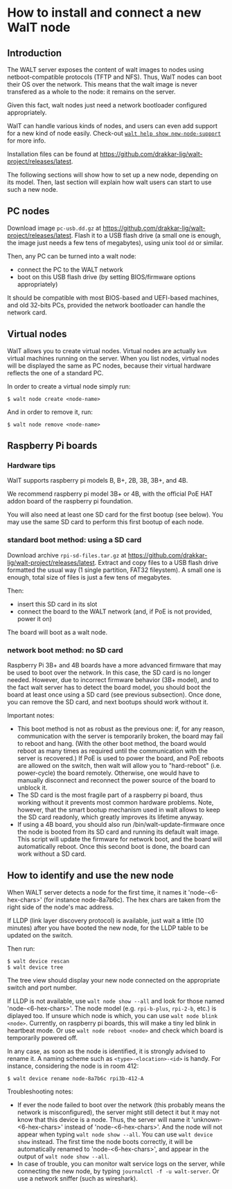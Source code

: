 
# How to install and connect a new WalT node

## Introduction

The WALT server exposes the content of walt images to nodes using netboot-compatible protocols (TFTP and NFS).
Thus, WalT nodes can boot their OS over the network.
This means that the walt image is never transfered as a whole to the node: it remains on the server.

Given this fact, walt nodes just need a network bootloader configured appropriately.

WalT can handle various kinds of nodes, and users can even add support for a new kind of
node easily. Check-out [`walt help show new-node-support`](new-node-support.md) for more info.

Installation files can be found at https://github.com/drakkar-lig/walt-project/releases/latest.

The following sections will show how to set up a new node, depending on its model.
Then, last section will explain how walt users can start to use such a new node.


## PC nodes

Download image `pc-usb.dd.gz` at https://github.com/drakkar-lig/walt-project/releases/latest.
Flash it to a USB flash drive (a small one is enough, the image just needs a few tens of megabytes),
using unix tool `dd` or similar.

Then, any PC can be turned into a walt node:
* connect the PC to the WALT network
* boot on this USB flash drive (by setting BIOS/firmware options appropriately)

It should be compatible with most BIOS-based and UEFI-based machines, and old 32-bits PCs, provided
the network bootloader can handle the network card.


## Virtual nodes

WalT allows you to create virtual nodes. Virtual nodes are actually `kvm` virtual machines running
on the server. When you list nodes, virtual nodes will be displayed the same as PC nodes, because
their virtual hardware reflects the one of a standard PC.

In order to create a virtual node simply run:
```
$ walt node create <node-name>
```

And in order to remove it, run:
```
$ walt node remove <node-name>
```


## Raspberry Pi boards

### Hardware tips

WalT supports raspberry pi models B, B+, 2B, 3B, 3B+, and 4B.

We recommend raspberry pi model 3B+ or 4B, with the official PoE HAT addon board of the raspberry pi foundation.

You will also need at least one SD card for the first bootup (see below). You may use the same SD card to
perform this first bootup of each node.


### standard boot method: using a SD card

Download archive `rpi-sd-files.tar.gz` at https://github.com/drakkar-lig/walt-project/releases/latest.
Extract and copy files to a USB flash drive formatted the usual way (1 single partition, FAT32 fileystem).
A small one is enough, total size of files is just a few tens of megabytes.

Then:
* insert this SD card in its slot
* connect the board to the WALT network (and, if PoE is not provided, power it on)

The board will boot as a walt node.


### network boot method: no SD card

Raspberry Pi 3B+ and 4B boards have a more advanced firmware that may be used to boot over the network.
In this case, the SD card is no longer needed. However, due to incorrect firmware behavior (3B+ model),
and to the fact walt server has to detect the board model, you should boot the board at least once using
a SD card (see previous subsection).
Once done, you can remove the SD card, and next bootups should work without it.

Important notes:
* This boot method is not as robust as the previous one: if, for any reason, communication with
  the server is temporarily broken, the board may fail to reboot and hang. (With the other boot method,
  the board would reboot as many times as required until the communication with the server is recovered.)
  If PoE is used to power the board, and PoE reboots are allowed on the switch, then walt will allow you
  to "hard-reboot" (i.e. power-cycle) the board remotely. Otherwise, one would have to manually disconnect
  and reconnect the power source of the board to unblock it.
* The SD card is the most fragile part of a raspberry pi board, thus working without it prevents most
  common hardware problems. Note, however, that the smart bootup mechanism used in walt allows to keep
  the SD card readonly, which greatly improves its lifetime anyway.
* If using a 4B board, you should also run /bin/walt-update-firmware once the node is booted from its
  SD card and running its default walt image. This script will update the firmware for network boot,
  and the board will automatically reboot. Once this second boot is done, the board can work without a
  SD card.


## How to identify and use the new node

When WALT server detects a node for the first time, it names it 'node-<6-hex-chars>' (for instance node-8a7b6c).
The hex chars are taken from the right side of the node's mac address.

If LLDP (link layer discovery protocol) is available, just wait a little (10 minutes) after you have booted
the new node, for the LLDP table to be updated on the switch.

Then run:
```
$ walt device rescan
$ walt device tree
```

The tree view should display your new node connected on the appropriate switch and port number.

If LLDP is not available, use `walt node show --all` and look for those named 'node-<6-hex-chars>'.
The node model (e.g. `rpi-b-plus`, `rpi-2-b`, etc.) is diplayed too.
If unsure which node is which, you can use `walt node blink <node>`. Currently, on raspberry pi boards,
this will make a tiny led blink in heartbeat mode. Or use `walt node reboot <node>` and check which
board is temporarily powered off.

In any case, as soon as the node is identified, it is strongly advised to rename it. A naming scheme
such as `<type>-<location>-<id>` is handy. For instance, considering the node is in room 412:
```
$ walt device rename node-8a7b6c rpi3b-412-A
```

Troubleshooting notes:
* If ever the node failed to boot over the network (this probably means the network is misconfigured),
  the server might still detect it but it may not know that this device is a node. Thus, the server
  will name it 'unknown-<6-hex-chars>' instead of 'node-<6-hex-chars>'. And the node will not appear
  when typing `walt node show --all`. You can use `walt device show` instead.
  The first time the node boots correctly, it will be automatically renamed to 'node-<6-hex-chars>',
  and appear in the output of `walt node show --all`.
* In case of trouble, you can monitor walt service logs on the server, while connecting the new node,
  by typing `journalctl -f -u walt-server`. Or use a network sniffer (such as wireshark).

